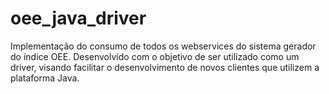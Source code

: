 # oee_java_driver
Implementação do consumo de todos os webservices do sistema gerador do índice OEE. 
Desenvolvido com o objetivo de ser utilizado como um driver, visando facilitar o desenvolvimento de novos clientes que utilizem a plataforma Java.
